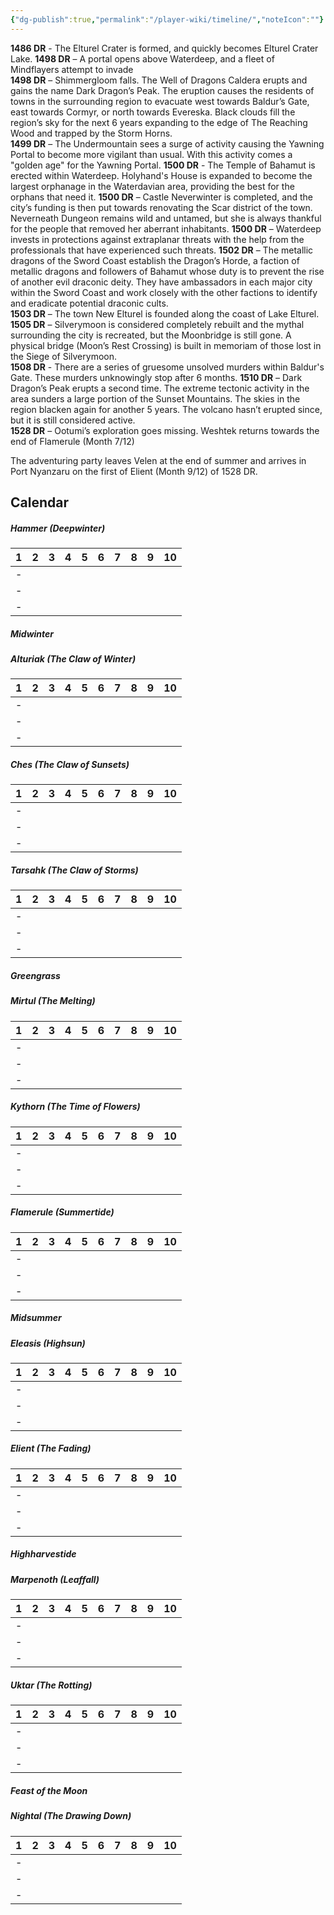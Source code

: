 ```yaml
---
{"dg-publish":true,"permalink":"/player-wiki/timeline/","noteIcon":""}
---
```


**1486 DR** - The Elturel Crater is formed, and quickly becomes Elturel Crater Lake.
**1498 DR** – A portal opens above Waterdeep, and a fleet of Mindflayers attempt to invade  
**1498 DR** – Shimmergloom falls. The Well of Dragons Caldera erupts and gains the name Dark Dragon’s Peak. The eruption causes the residents of towns in the surrounding region to evacuate west towards Baldur’s Gate, east towards Cormyr, or north towards Evereska. Black clouds fill the region’s sky for the next 6 years expanding to the edge of The Reaching Wood and trapped by the Storm Horns.  
**1499 DR** – The Undermountain sees a surge of activity causing the Yawning Portal to become more vigilant than usual. With this activity comes a "golden age" for the Yawning Portal.
**1500 DR** - The Temple of Bahamut is erected within Waterdeep. Holyhand's House is expanded to become the largest orphanage in the Waterdavian area, providing the best for the orphans that need it.
**1500 DR** – Castle Neverwinter is completed, and the city’s funding is then put towards renovating the Scar district of the town. Neverneath Dungeon remains wild and untamed, but she is always thankful for the people that removed her aberrant inhabitants.
**1500 DR** – Waterdeep invests in protections against extraplanar threats with the help from the professionals that have experienced such threats.
**1502 DR** – The metallic dragons of the Sword Coast establish the Dragon’s Horde, a faction of metallic dragons and followers of Bahamut whose duty is to prevent the rise of another evil draconic deity. They have ambassadors in each major city within the Sword Coast and work closely with the other factions to identify and eradicate potential draconic cults.  
**1503 DR** – The town New Elturel is founded along the coast of Lake Elturel.  
**1505 DR** – Silverymoon is considered completely rebuilt and the mythal surrounding the city is recreated, but the Moonbridge is still gone. A physical bridge (Moon’s Rest Crossing) is built in memoriam of those lost in the Siege of Silverymoon.  
**1508 DR** - There are a series of gruesome unsolved murders within Baldur's Gate. These murders unknowingly stop after 6 months.
**1510 DR** – Dark Dragon’s Peak erupts a second time. The extreme tectonic activity in the area sunders a large portion of the Sunset Mountains. The skies in the region blacken again for another 5 years. The volcano hasn’t erupted since, but it is still considered active.  
**1528 DR** – Ootumi’s exploration goes missing. Weshtek returns towards the end of Flamerule (Month 7/12)  


The adventuring party leaves Velen at the end of summer and arrives in Port Nyanzaru on the first of Elient (Month 9/12) of 1528 DR.


## Calendar

##### Hammer (Deepwinter)

| 1   | 2   | 3   | 4   | 5   | 6   | 7   | 8   | 9   | 10  |
| :-- | :-- | :-- | :-- | :-- | :-- | :-- | :-- | :-- | :-- |
| -   |     |     |     |     |     |     |     |     |     |
| -   |     |     |     |     |     |     |     |     |     |
| -   |     |     |     |     |     |     |     |     |     |
##### *Midwinter*

##### Alturiak (The Claw of Winter)

| 1   | 2   | 3   | 4   | 5   | 6   | 7   | 8   | 9   | 10  |
| :-- | :-- | :-- | :-- | :-- | :-- | :-- | :-- | :-- | :-- |
| -   |     |     |     |     |     |     |     |     |     |
| -   |     |     |     |     |     |     |     |     |     |
| -   |     |     |     |     |     |     |     |     |     |
##### Ches (The Claw of Sunsets)

| 1   | 2   | 3   | 4   | 5   | 6   | 7   | 8   | 9   | 10  |
| :-- | :-- | :-- | :-- | :-- | :-- | :-- | :-- | :-- | :-- |
| -   |     |     |     |     |     |     |     |     |     |
| -   |     |     |     |     |     |     |     |     |     |
| -   |     |     |     |     |     |     |     |     |     |

##### Tarsahk (The Claw of Storms)

| 1   | 2   | 3   | 4   | 5   | 6   | 7   | 8   | 9   | 10  |
| :-- | :-- | :-- | :-- | :-- | :-- | :-- | :-- | :-- | :-- |
| -   |     |     |     |     |     |     |     |     |     |
| -   |     |     |     |     |     |     |     |     |     |
| -   |     |     |     |     |     |     |     |     |     |
##### *Greengrass*

##### Mirtul (The Melting)

| 1   | 2   | 3   | 4   | 5   | 6   | 7   | 8   | 9   | 10  |
| :-- | :-- | :-- | :-- | :-- | :-- | :-- | :-- | :-- | :-- |
| -   |     |     |     |     |     |     |     |     |     |
| -   |     |     |     |     |     |     |     |     |     |
| -   |     |     |     |     |     |     |     |     |     |
##### Kythorn (The Time of Flowers)

| 1   | 2   | 3   | 4   | 5   | 6   | 7   | 8   | 9   | 10  |
| :-- | :-- | :-- | :-- | :-- | :-- | :-- | :-- | :-- | :-- |
| -   |     |     |     |     |     |     |     |     |     |
| -   |     |     |     |     |     |     |     |     |     |
| -   |     |     |     |     |     |     |     |     |     |
##### Flamerule (Summertide)

| 1   | 2   | 3   | 4   | 5   | 6   | 7   | 8   | 9   | 10  |
| :-- | :-- | :-- | :-- | :-- | :-- | :-- | :-- | :-- | :-- |
| -   |     |     |     |     |     |     |     |     |     |
| -   |     |     |     |     |     |     |     |     |     |
| -   |     |     |     |     |     |     |     |     |     |
##### *Midsummer*

##### Eleasis (Highsun)

| 1   | 2   | 3   | 4   | 5   | 6   | 7   | 8   | 9   | 10  |
| :-- | :-- | :-- | :-- | :-- | :-- | :-- | :-- | :-- | :-- |
| -   |     |     |     |     |     |     |     |     |     |
| -   |     |     |     |     |     |     |     |     |     |
| -   |     |     |     |     |     |     |     |     |     |
##### Elient (The Fading)

| 1   | 2   | 3   | 4   | 5   | 6   | 7   | 8   | 9   | 10  |
| :-- | :-- | :-- | :-- | :-- | :-- | :-- | :-- | :-- | :-- |
| -   |     |     |     |     |     |     |     |     |     |
| -   |     |     |     |     |     |     |     |     |     |
| -   |     |     |     |     |     |     |     |     |     |
##### *Highharvestide*

##### Marpenoth (Leaffall)

| 1   | 2   | 3   | 4   | 5   | 6   | 7   | 8   | 9   | 10  |
| :-- | :-- | :-- | :-- | :-- | :-- | :-- | :-- | :-- | :-- |
| -   |     |     |     |     |     |     |     |     |     |
| -   |     |     |     |     |     |     |     |     |     |
| -   |     |     |     |     |     |     |     |     |     |
##### Uktar (The Rotting)

| 1   | 2   | 3   | 4   | 5   | 6   | 7   | 8   | 9   | 10  |
| :-- | :-- | :-- | :-- | :-- | :-- | :-- | :-- | :-- | :-- |
| -   |     |     |     |     |     |     |     |     |     |
| -   |     |     |     |     |     |     |     |     |     |
| -   |     |     |     |     |     |     |     |     |     |
##### *Feast of the Moon*

##### Nightal (The Drawing Down)

| 1   | 2   | 3   | 4   | 5   | 6   | 7   | 8   | 9   | 10  |
| :-- | :-- | :-- | :-- | :-- | :-- | :-- | :-- | :-- | :-- |
| -   |     |     |     |     |     |     |     |     |     |
| -   |     |     |     |     |     |     |     |     |     |
| -   |     |     |     |     |     |     |     |     |     |
